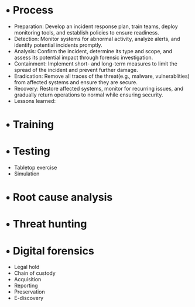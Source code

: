 # • Process
- Preparation: Develop an incident response plan, train teams, deploy monitoring tools, and establish policies to ensure readiness.
- Detection: Monitor systems for abnormal activity, analyze alerts, and identify potential incidents promptly.
- Analysis: Confirm the incident, determine its type and scope, and assess its potential impact through forensic investigation.
- Containment: Implement short- and long-term measures to limit the spread of the incident and prevent further damage.
- Eradication: Remove all traces of the threat(e.g., malware, vulnerablities) from affected systems and ensure they are secure.
- Recovery: Restore affected systems, monitor for recurring issues, and gradually return operations to normal while ensuring security.
- Lessons learned:
# • Training
# • Testing
- Tabletop exercise
- Simulation
# • Root cause analysis
# • Threat hunting
# • Digital forensics
- Legal hold
- Chain of custody
- Acquisition
- Reporting
- Preservation
- E-discovery
